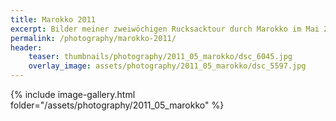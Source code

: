 ```yaml
---
title: Marokko 2011
excerpt: Bilder meiner zweiwöchigen Rucksacktour durch Marokko im Mai 2011.
permalink: /photography/marokko-2011/
header:
    teaser: thumbnails/photography/2011_05_marokko/dsc_6045.jpg
    overlay_image: assets/photography/2011_05_marokko/dsc_5597.jpg
---
```


{% include image-gallery.html folder="/assets/photography/2011_05_marokko" %}